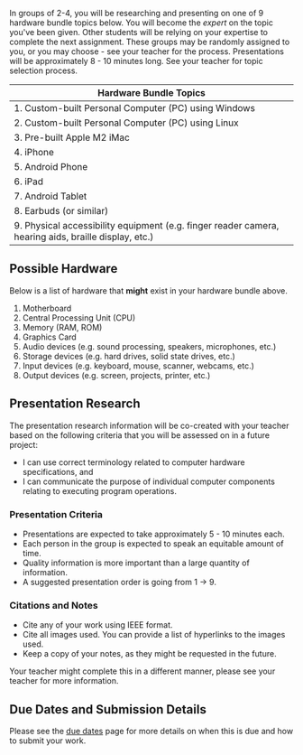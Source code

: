 In groups of 2-4, you will be researching and presenting on one of 9 hardware bundle topics below. You will become the _expert_ on the topic you've been given.  Other students will be relying on your expertise to complete the next assignment. These groups may be randomly assigned to you, or you may choose - see your teacher for the process. Presentations will be approximately 8 - 10 minutes long. See your teacher for topic selection process.

| Hardware Bundle Topics |
|---|
| 1. Custom-built Personal Computer (PC) using Windows |
| 2. Custom-built Personal Computer (PC) using Linux  |
| 3. Pre-built Apple M2 iMac |
| 4. iPhone |
| 5. Android Phone |
| 6. iPad |
| 7. Android Tablet |
| 8. Earbuds (or similar) |
| 9. Physical accessibility equipment (e.g. finger reader camera, hearing aids, braille display, etc.)  |

## Possible Hardware
Below is a list of hardware that **might** exist in your hardware bundle above.

1. Motherboard
2. Central Processing Unit (CPU)
3. Memory (RAM, ROM)
4. Graphics Card
5. Audio devices (e.g. sound processing, speakers, microphones, etc.)
6. Storage devices (e.g. hard drives, solid state drives, etc.)
7. Input devices (e.g. keyboard, mouse, scanner, webcams, etc.)
8. Output devices (e.g. screen, projects, printer, etc.)

## Presentation Research
The presentation research information will be co-created with your teacher based on the following criteria that you will be assessed on in a future project:
* I can use correct terminology related to computer hardware specifications, and
* I can communicate the purpose of individual computer components relating to executing program operations.

### Presentation Criteria
* Presentations are expected to take approximately 5 - 10 minutes each. 
* Each person in the group is expected to speak an equitable amount of time. 
* Quality information is more important than a large quantity of information.
* A suggested presentation order is going from 1 -> 9.

### Citations and Notes
* Cite any of your work using IEEE format.
* Cite all images used. You can provide a list of hyperlinks to the images used.
* Keep a copy of your notes, as they might be requested in the future.

Your teacher might complete this in a different manner, please see your teacher for more information.

## Due Dates and Submission Details

Please see the [due dates](./Due-Dates-and-Submission-Details) page for more details on when this is due and how to submit your work.
